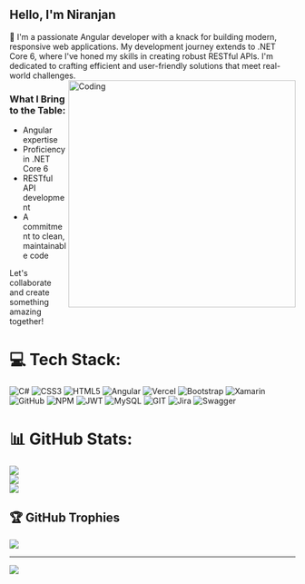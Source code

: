 ## Hello, I'm Niranjan

👋 I'm a passionate Angular developer with a knack for building modern, responsive web applications. My development journey extends to .NET Core 6, where I've honed my skills in creating robust RESTful APIs. I'm dedicated to crafting efficient and user-friendly solutions that meet real-world challenges.
<br>
<img align="right" alt="Coding" width="400" src="https://cdn.dribbble.com/users/1162077/screenshots/3848914/programmer.gif"/>

### What I Bring to the Table:
- Angular expertise
- Proficiency in .NET Core 6
- RESTful API development
- A commitment to clean, maintainable code

Let's collaborate and create something amazing together!

# 💻 Tech Stack:
![C#](https://img.shields.io/badge/c%23-%23239120.svg?style=for-the-badge&logo=c-sharp&logoColor=white) ![CSS3](https://img.shields.io/badge/css3-%231572B6.svg?style=for-the-badge&logo=css3&logoColor=white) ![HTML5](https://img.shields.io/badge/html5-%23E34F26.svg?style=for-the-badge&logo=html5&logoColor=white) ![Angular](https://img.shields.io/badge/angular-%23DD0031.svg?style=for-the-badge&logo=angular&logoColor=white) ![Vercel](https://img.shields.io/badge/vercel-%23000000.svg?style=for-the-badge&logo=vercel&logoColor=white) ![Bootstrap](https://img.shields.io/badge/bootstrap-%23563D7C.svg?style=for-the-badge&logo=bootstrap&logoColor=white) ![Xamarin](https://img.shields.io/badge/Xamarin-3199DC?style=for-the-badge&logo=xamarin&logoColor=white) ![GitHub](https://img.shields.io/badge/GitHub-%23121011.svg?style=for-the-badge&logo=github&logoColor=white) ![NPM](https://img.shields.io/badge/NPM-%23000000.svg?style=for-the-badge&logo=npm&logoColor=white) ![JWT](https://img.shields.io/badge/JWT-black?style=for-the-badge&logo=JSON%20web%20tokens) ![MySQL](https://img.shields.io/badge/mysql-%2300f.svg?style=for-the-badge&logo=mysql&logoColor=white) ![GIT](https://img.shields.io/badge/Git-fc6d26?style=for-the-badge&logo=git&logoColor=white) ![Jira](https://img.shields.io/badge/jira-%230A0FFF.svg?style=for-the-badge&logo=jira&logoColor=white) ![Swagger](https://img.shields.io/badge/-Swagger-%23Clojure?style=for-the-badge&logo=swagger&logoColor=white)
# 📊 GitHub Stats:
![](https://github-readme-stats.vercel.app/api?username=niranjan-bhat&theme=default&hide_border=false&include_all_commits=true&count_private=true)<br/>
![](https://github-readme-streak-stats.herokuapp.com/?user=niranjan-bhat&theme=default&hide_border=false)<br/>
![](https://github-readme-stats.vercel.app/api/top-langs/?username=niranjan-bhat&theme=default&hide_border=false&include_all_commits=true&count_private=true&layout=compact)

## 🏆 GitHub Trophies
![](https://github-profile-trophy.vercel.app/?username=niranjan-bhat&theme=radical&no-frame=false&no-bg=true&margin-w=4)

---
[![](https://visitcount.itsvg.in/api?id=niranjan-bhat&icon=0&color=0)](https://visitcount.itsvg.in)

<!-- Proudly created with GPRM ( https://gprm.itsvg.in ) -->

